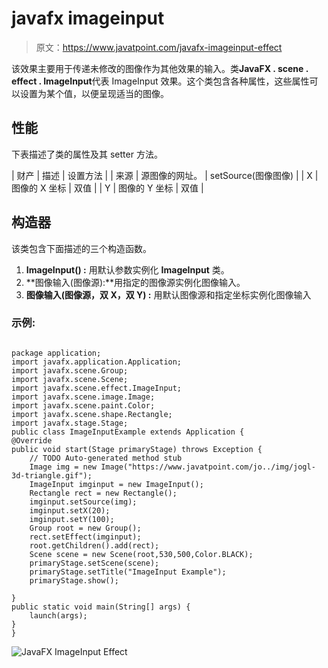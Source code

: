 # javafx imageinput

> 原文：<https://www.javatpoint.com/javafx-imageinput-effect>

该效果主要用于传递未修改的图像作为其他效果的输入。类**JavaFX . scene . effect . ImageInput**代表 ImageInput 效果。这个类包含各种属性，这些属性可以设置为某个值，以便呈现适当的图像。

## 性能

下表描述了类的属性及其 setter 方法。

| 财产 | 描述 | 设置方法 |
| 来源 | 源图像的网址。 | setSource(图像图像) |
| X | 图像的 X 坐标 | 双值 |
| Y | 图像的 Y 坐标 | 双值 |

## 构造器

该类包含下面描述的三个构造函数。

1.  **ImageInput() :** 用默认参数实例化 **ImageInput** 类。
2.  **图像输入(图像源):**用指定的图像源实例化图像输入。
3.  **图像输入(图像源，双 X，双 Y) :** 用默认图像源和指定坐标实例化图像输入

### 示例:

```

package application;
import javafx.application.Application;
import javafx.scene.Group;
import javafx.scene.Scene;
import javafx.scene.effect.ImageInput;
import javafx.scene.image.Image;
import javafx.scene.paint.Color;
import javafx.scene.shape.Rectangle;
import javafx.stage.Stage;
public class ImageInputExample extends Application {
@Override
public void start(Stage primaryStage) throws Exception {
	// TODO Auto-generated method stub
	Image img = new Image("https://www.javatpoint.com/jo../img/jogl-3d-triangle.gif");
	ImageInput imginput = new ImageInput();
	Rectangle rect = new Rectangle();
	imginput.setSource(img);
	imginput.setX(20);
	imginput.setY(100);
	Group root = new Group();
	rect.setEffect(imginput);
	root.getChildren().add(rect);
	Scene scene = new Scene(root,530,500,Color.BLACK);
	primaryStage.setScene(scene);
	primaryStage.setTitle("ImageInput Example");
	primaryStage.show();

} 
public static void main(String[] args) {
	launch(args);
} 
} 

```

![JavaFX ImageInput Effect](../img/1f67def1c5bc29b8f066c2f630638e2f.png)